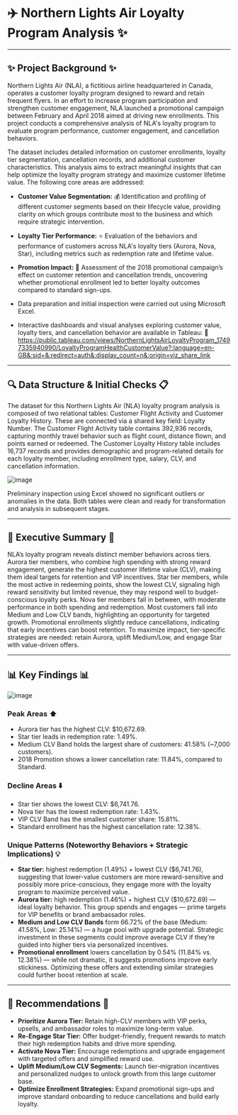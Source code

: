 # ✈️ Northern Lights Air Loyalty Program Analysis ✨

---

## ✨ Project Background ✨

Northern Lights Air (NLA), a fictitious airline headquartered in Canada, operates a customer loyalty program designed to reward and retain frequent flyers. In an effort to increase program participation and strengthen customer engagement, NLA launched a promotional campaign between February and April 2018 aimed at driving new enrollments. This project conducts a comprehensive analysis of NLA's loyalty program to evaluate program performance, customer engagement, and cancellation behaviors.

The dataset includes detailed information on customer enrollments, loyalty tier segmentation, cancellation records, and additional customer characteristics. This analysis aims to extract meaningful insights that can help optimize the loyalty program strategy and maximize customer lifetime value. The following core areas are addressed:

* **Customer Value Segmentation:** 💰 Identification and profiling of different customer segments based on their lifecycle value, providing clarity on which groups contribute most to the business and which require strategic intervention.
* **Loyalty Tier Performance:** ⭐ Evaluation of the behaviors and performance of customers across NLA's loyalty tiers (Aurora, Nova, Star), including metrics such as redemption rate and lifetime value.
* **Promotion Impact:** 🚀 Assessment of the 2018 promotional campaign’s effect on customer retention and cancellation trends, uncovering whether promotional enrollment led to better loyalty outcomes compared to standard sign-ups.

* Data preparation and initial inspection were carried out using Microsoft Excel.
* Interactive dashboards and visual analyses exploring customer value, loyalty tiers, and cancellation behavior are available in Tableau:
    🔗 https://public.tableau.com/views/NorthernLightsAirLoyaltyProgram_17497335940990/LoyaltyProgramHealthCustomerValue?:language=en-GB&:sid=&:redirect=auth&:display_count=n&:origin=viz_share_link

---

## 🔍 Data Structure & Initial Checks 📋

The dataset for this Northern Lights Air (NLA) loyalty program analysis is composed of two relational tables: Customer Flight Activity and Customer Loyalty History. These are connected via a shared key field: Loyalty Number. The Customer Flight Activity table contains 392,936 records, capturing monthly travel behavior such as flight count, distance flown, and points earned or redeemed. The Customer Loyalty History table includes 16,737 records and provides demographic and program-related details for each loyalty member, including enrollment type, salary, CLV, and cancellation information.

![image](https://github.com/user-attachments/assets/a568dbdc-b5f1-4be9-9feb-c182a8b11596)

Preliminary inspection using Excel showed no significant outliers or anomalies in the data. Both tables were clean and ready for transformation and analysis in subsequent stages.

---

## 🌟 Executive Summary 🌟

NLA’s loyalty program reveals distinct member behaviors across tiers. Aurora tier members, who combine high spending with strong reward engagement, generate the highest customer lifetime value (CLV), making them ideal targets for retention and VIP incentives. Star tier members, while the most active in redeeming points, show the lowest CLV, signaling high reward sensitivity but limited revenue, they may respond well to budget-conscious loyalty perks. Nova tier members fall in between, with moderate performance in both spending and redemption.
Most customers fall into Medium and Low CLV bands, highlighting an opportunity for targeted growth. Promotional enrollments slightly reduce cancellations, indicating that early incentives can boost retention. To maximize impact, tier-specific strategies are needed: retain Aurora, uplift Medium/Low, and engage Star with value-driven offers.

---

## 📊 Key Findings 📊

![image](https://github.com/user-attachments/assets/daa6b97a-a01b-4645-b91c-1963424c399c)

### Peak Areas ⬆️
* Aurora tier has the highest CLV: $10,672.69.
* Star tier leads in redemption rate: 1.49%.
* Medium CLV Band holds the largest share of customers: 41.58% (~7,000 customers).
* 2018 Promotion shows a lower cancellation rate: 11.84%, compared to Standard.

### Decline Areas ⬇️
* Star tier shows the lowest CLV: $6,741.76.
* Nova tier has the lowest redemption rate: 1.43%.
* VIP CLV Band has the smallest customer share: 15.81%.
* Standard enrollment has the highest cancellation rate: 12.38%.

### Unique Patterns (Noteworthy Behaviors + Strategic Implications) 💡
* **Star tier:** highest redemption (1.49%) + lowest CLV ($6,741.76), suggesting that lower-value customers are more reward-sensitive and possibly more price-conscious, they engage more with the loyalty program to maximize perceived value.
* **Aurora tier:** high redemption (1.46%) + highest CLV ($10,672.69) — ideal loyalty behavior. This group spends and engages — prime targets for VIP benefits or brand ambassador roles.
* **Medium and Low CLV Bands** form 66.72% of the base (Medium: 41.58%, Low: 25.14%) — a huge pool with upgrade potential. Strategic investment in these segments could improve average CLV if they’re guided into higher tiers via personalized incentives.
* **Promotional enrollment** lowers cancellation by 0.54% (11.84% vs. 12.38%) — while not dramatic, it suggests promotions improve early stickiness. Optimizing these offers and extending similar strategies could further boost retention at scale.

---

## 🎯 Recommendations 🎯

* **Prioritize Aurora Tier:** Retain high-CLV members with VIP perks, upsells, and ambassador roles to maximize long-term value.
* **Re-Engage Star Tier:** Offer budget-friendly, frequent rewards to match their high redemption habits and drive more spending.
* **Activate Nova Tier:** Encourage redemptions and upgrade engagement with targeted offers and simplified reward use.
* **Uplift Medium/Low CLV Segments:** Launch tier-migration incentives and personalized nudges to unlock growth from this large customer base.
* **Optimize Enrollment Strategies:** Expand promotional sign-ups and improve standard onboarding to reduce cancellations and build early loyalty.
